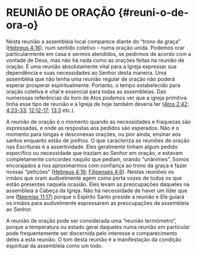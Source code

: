 # REUNIÃO DE ORAÇÃO {#reuni-o-de-ora-o}

Nesta reunião a assembleia local comparece diante do “trono da graça” ([Hebreus 4:16](http://bibliaonline.com.br/acf/hb/4/16)), num sentido coletivo – numa oração unida. Podemos orar particularmente em casa e sermos atendidos, se pedirmos de acordo com a vontade de Deus, mas não há nada como as orações feitas na reunião de oração. É uma reunião absolutamente vital para a Igreja expressar sua dependência e suas necessidades ao Senhor desta maneira. Uma assembleia que não tenha uma reunião regular de oração não poderá esperar prosperar espiritualmente. Portanto, o tempo estabelecido para oração coletiva é vital e essencial para todas as assembleias. Das numerosas referências do livro de Atos podemos ver que a igreja primitiva tinha esse tipo de reunião e a Igreja de hoje também deveria ter ([Atos 2:42](http://bibliaonline.com.br/acf/atos/2/42); [4:23-33](http://bibliaonline.com.br/acf/atos/4/23-33); [12:12-17](http://bibliaonline.com.br/acf/atos/12/12-17); [13:3](http://bibliaonline.com.br/acf/atos/13/3) etc.).

A reunião de oração é o momento quando as necessidades e fraquezas são expressadas, e onde as respostas aos pedidos são esperados. Não é o momento para longas e desconexas orações, ou pior ainda, ensinar aos santos enquanto estão de joelhos. O que caracteriza as reuniões de oração nas Escrituras é a assertividade. Eles geralmente tinham algum pedido específico ou necessidade que traziam ao Senhor em oração, e estavam completamente concordes naquilo que pediam, orando “unânimes”. Somos encorajados a nos aproximarmos com confiança ao trono da graça e fazer nossas “petições” ([Hebreus 4:16](http://bibliaonline.com.br/acf/hb/4/16); [Filipenses 4:6](http://bibliaonline.com.br/acf/fp/4/6)). Nestas reuniões os irmãos que oram audivelmente agem como porta vozes de todos os que estão presentes naquela ocasião. Eles levam as preocupações daqueles na assembleia à Cabeça da Igreja. Não há necessidade de haver um líder que ore ([Neemias 11:17](http://bibliaonline.com.br/acf/ne/11/17)) porque o Espírito Santo preside a reunião e Ele guiará os irmãos para audivelmente expressarem as preocupações da assembleia ao Senhor.

A reunião de oração pode ser considerada uma “reunião termômetro”, porque a temperatura ou estado geral daqueles numa reunião em particular pode frequentemente ser discernida pelo interesse e comparecimento deles a esta reunião. O tom desta reunião é a manifestação da condição espiritual da assembleia como um todo.